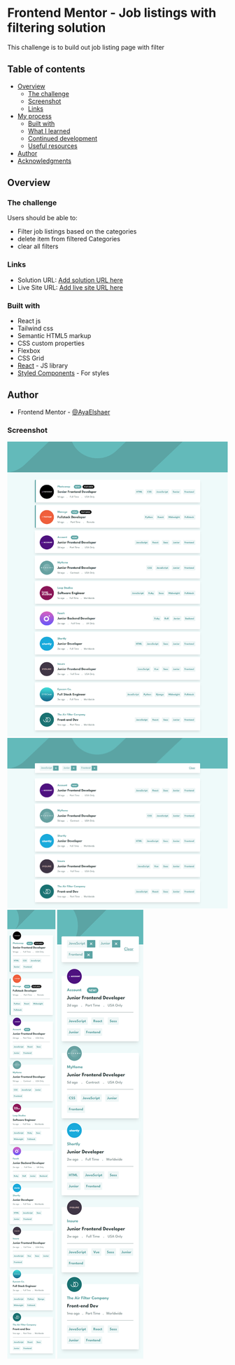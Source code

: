 # Frontend Mentor - Job listings with filtering solution
This challenge is to build out job listing page with filter

## Table of contents

- [Overview](#overview)
  - [The challenge](#the-challenge)
  - [Screenshot](#screenshot)
  - [Links](#links)
- [My process](#my-process)
  - [Built with](#built-with)
  - [What I learned](#what-i-learned)
  - [Continued development](#continued-development)
  - [Useful resources](#useful-resources)
- [Author](#author)
- [Acknowledgments](#acknowledgments)

## Overview

### The challenge

Users should be able to:
- Filter job listings based on the categories
- delete item from filtered Categories
- clear all filters

### Links

- Solution URL: [Add solution URL here](https://www.frontendmentor.io/solutions/react-js-tailwindcss-c-yhC_4hJk)
- Live Site URL: [Add live site URL here](https://job-listing-app-with-filter.netlify.app/)


### Built with

- React js
- Tailwind css
- Semantic HTML5 markup
- CSS custom properties
- Flexbox
- CSS Grid
- [React](https://reactjs.org/) - JS library
- [Styled Components](https://tailwindcss.com/) - For styles


## Author

- Frontend Mentor - [@AyaElshaer](https://www.frontendmentor.io/profile/AyaElshaer)

### Screenshot

![app-desktop](./public/screenshots/app-desktop.png)
![app-filter-desktop](./public/screenshots/app-filter-desktop.png)
![app-mobile](./public/screenshots/app-mobile.png)
![app-filter-mobile](./public/screenshots/app-filter-mobile.png)


